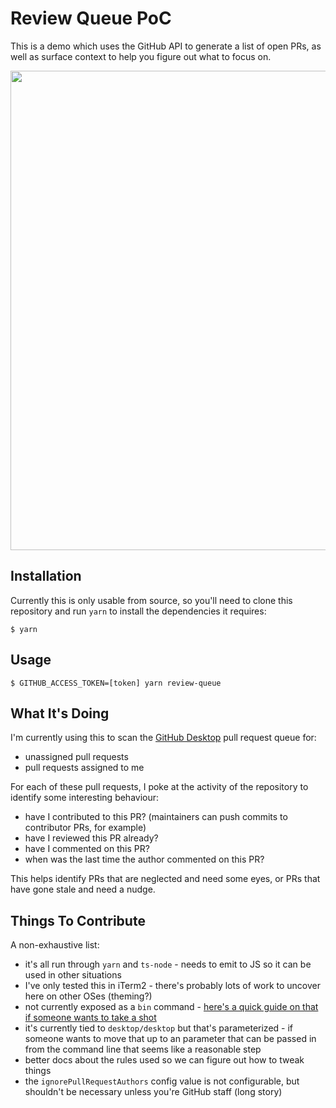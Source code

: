 # Review Queue PoC

This is a demo which uses the GitHub API to generate a list of open PRs, as well as surface context to help you figure out what to focus on.

<img width="767" src="https://user-images.githubusercontent.com/359239/40568950-1aa512c6-60bd-11e8-83bc-fdeabe6f1b2b.png">

## Installation

Currently this is only usable from source, so you'll need to clone this repository and run `yarn` to install the dependencies it requires:

```shellsession
$ yarn
```

## Usage


```shellsession
$ GITHUB_ACCESS_TOKEN=[token] yarn review-queue
```

## What It's Doing

I'm currently using this to scan the [GitHub Desktop](https://github.com/desktop/desktop) pull request queue for:

* unassigned pull requests
* pull requests assigned to me

For each of these pull requests, I poke at the activity of the repository to identify some interesting behaviour:

* have I contributed to this PR? (maintainers can push commits to contributor PRs, for example)
* have I reviewed this PR already?
* have I commented on this PR?
* when was the last time the author commented on this PR?

This helps identify PRs that are neglected and need some eyes, or PRs that have gone stale and need a nudge.

## Things To Contribute

A non-exhaustive list:

* it's all run through `yarn` and `ts-node` - needs to emit to JS so it can be used in other situations
* I've only tested this in iTerm2 - there's probably lots of work to uncover here on other OSes (theming?)
* not currently exposed as a `bin` command - [here's a quick guide on that if someone wants to take a shot](https://blog.npmjs.org/post/118810260230/building-a-simple-command-line-tool-with-npm)
* it's currently tied to `desktop/desktop` but that's parameterized - if someone wants to move that up to an parameter that can be passed in from the command line that seems like a reasonable step
* better docs about the rules used so we can figure out how to tweak things
* the `ignorePullRequestAuthors` config value is not configurable, but shouldn't be necessary unless you're GitHub staff (long story)
